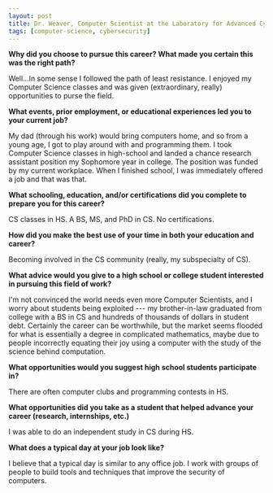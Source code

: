 ```yaml
---
layout: post
title: Dr. Weaver, Computer Scientist at the Laboratory for Advanced Cyber Security Research
tags: [computer-science, cybersecurity]
---
```


**Why did you choose to pursue this career?  What made you certain this was the right path?**

Well...In some sense I followed the path of least resistance. I enjoyed my Computer Science classes and was given (extraordinary, really) opportunities to purse the field.

**What events, prior employment, or educational experiences led you to your current job?**

My dad (through his work) would bring computers home, and so from a young age, I got to play around with and programming them. I took Computer Science classes in high-school and landed a chance research assistant position my Sophomore year in college. The position was funded by my current workplace. When I finished school, I was immediately offered a job and that was that.

**What schooling, education, and/or certifications did you complete to prepare you for this career?**

CS classes in HS. A BS, MS, and PhD in CS. No certifications.

**How did you make the best use of your time in both your education and career?**

Becoming involved in the CS community (really, my subspecialty of CS).

**What advice would you give to a high school or college student interested in pursuing this field of work?**

I'm not convinced the world needs even more Computer Scientists, and I worry about students being exploited --- my brother-in-law graduated from college with a BS in CS and hundreds of thousands of dollars in student debt. Certainly the career can be worthwhile, but the market seems flooded for what is essentially a degree in complicated mathematics, maybe due to people incorrectly equating their joy using a computer with the study of the science behind computation.

**What opportunities would you suggest high school students participate in?**

There are often computer clubs and programming contests in HS.

**What opportunities did you take as a student that helped advance your career (research, internships, etc.)**

I was able to do an independent study in CS during HS.

**What does a typical day at your job look like?**

I believe that a typical day is similar to any office job. I work with groups of people to build tools and techniques that improve the security of computers.
